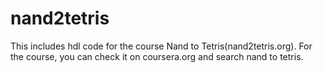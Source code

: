 # nand2tetris
This includes hdl code for the course Nand to Tetris(nand2tetris.org).
For the course, you can check it on coursera.org and search nand to tetris.
